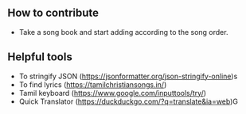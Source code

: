 ## How to contribute
- Take a song book and start adding according to the song order.

## Helpful tools
- To stringify JSON (https://jsonformatter.org/json-stringify-online)s
- To find lyrics (https://tamilchristiansongs.in/)
- Tamil keyboard (https://www.google.com/inputtools/try/)
- Quick Translator (https://duckduckgo.com/?q=translate&ia=web)G